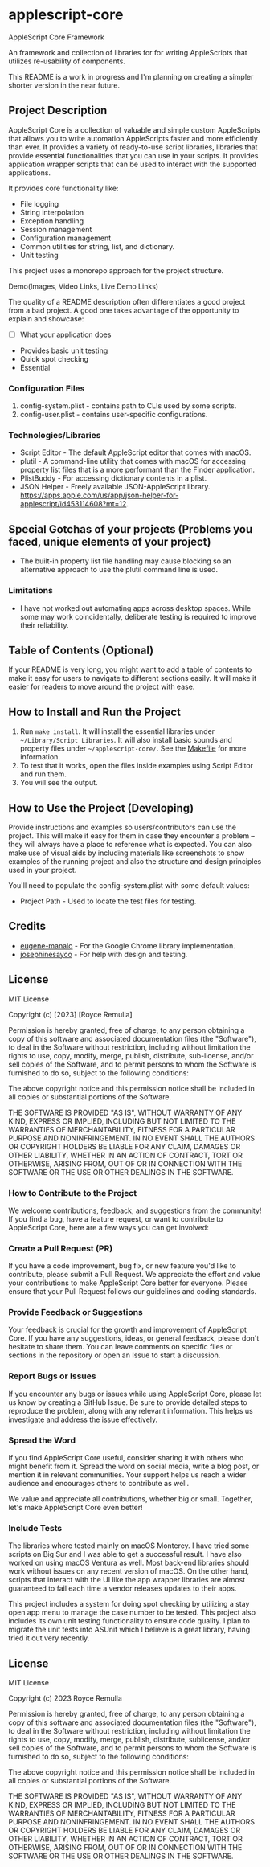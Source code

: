 # applescript-core

AppleScript Core Framework

An framework and collection of libraries for for writing AppleScripts that utilizes re-usability of components.

This README is a work in progress and I'm planning on creating a simpler shorter version in the near future.

## Project Description

AppleScript Core is a collection of valuable and simple custom AppleScripts that allows you to write automation AppleScripts faster and more efficiently than ever. It provides a variety of ready-to-use script libraries, libraries that provide essential functionalities that you can use in your scripts. It provides application wrapper scripts that can be used to interact with the supported applications. 

It provides core functionality like:

* File logging
* String interpolation
* Exception handling
* Session management
* Configuration management
* Common utilities for string, list, and dictionary.
* Unit testing

This project uses a monorepo approach for the project structure.

Demo(Images, Video Links, Live Demo Links)

The quality of a README description often differentiates a good project from a bad project. A good one takes advantage of the opportunity to explain and showcase:

*   [ ] What your application does
* Provides basic unit testing
* Quick spot checking
* Essential 

### Configuration Files

1.  config-system.plist - contains path to CLIs used by some scripts.
2.  config-user.plist - contains user-specific configurations.

### Technologies/Libraries

* Script Editor - The default AppleScript editor that comes with macOS.
* plutil - A command-line utility that comes with macOS for accessing property list files that is a more performant than the Finder application.
* PlistBuddy - For accessing dictionary contents in a plist.
* JSON Helper - Freely available JSON-AppleScript library.  https://apps.apple.com/us/app/json-helper-for-applescript/id453114608?mt=12.


## Special Gotchas of your projects (Problems you faced, unique elements of your project)

* The built-in property list file handling may cause blocking so an alternative approach to use the plutil command line is used.

### Limitations

* I have not worked out automating apps across desktop spaces. While some may work coincidentally, deliberate testing is required to improve their reliability.

## Table of Contents (Optional)

If your README is very long, you might want to add a table of contents to make it easy for users to navigate to different sections easily. It will make it easier for readers to move around the project with ease.


## How to Install and Run the Project

1. Run `make install`. It will install the essential libraries under `~/Library/Script Libraries`. It will also install basic sounds and property files under `~/applescript-core/`.  See the [Makefile](./Makefile) for more information.
2. To test that it works, open the files inside examples using Script Editor and run them.
3. You will see the output.


## How to Use the Project (Developing)

Provide instructions and examples so users/contributors can use the project. This will make it easy for them in case they encounter a problem – they will always have a place to reference what is expected.
You can also make use of visual aids by including materials like screenshots to show examples of the running project and also the structure and design principles used in your project.

You'll need to populate the config-system.plist with some default values:
*   Project Path - Used to locate the test files for testing.

## Credits

* [eugene-manalo](https://github.com/eugene-manalo) - For the Google Chrome library implementation.
* [josephinesayco](https://github.com/josephinesayco) - For help with design and testing.


## License

MIT License

Copyright (c) [2023] [Royce Remulla]

Permission is hereby granted, free of charge, to any person obtaining a copy
of this software and associated documentation files (the "Software"), to deal
in the Software without restriction, including without limitation the rights
to use, copy, modify, merge, publish, distribute, sub-license, and/or sell
copies of the Software, and to permit persons to whom the Software is
furnished to do so, subject to the following conditions:

The above copyright notice and this permission notice shall be included in all
copies or substantial portions of the Software.

THE SOFTWARE IS PROVIDED "AS IS", WITHOUT WARRANTY OF ANY KIND, EXPRESS OR
IMPLIED, INCLUDING BUT NOT LIMITED TO THE WARRANTIES OF MERCHANTABILITY,
FITNESS FOR A PARTICULAR PURPOSE AND NONINFRINGEMENT. IN NO EVENT SHALL THE
AUTHORS OR COPYRIGHT HOLDERS BE LIABLE FOR ANY CLAIM, DAMAGES OR OTHER
LIABILITY, WHETHER IN AN ACTION OF CONTRACT, TORT OR OTHERWISE, ARISING FROM,
OUT OF OR IN CONNECTION WITH THE SOFTWARE OR THE USE OR OTHER DEALINGS IN THE
SOFTWARE.


### How to Contribute to the Project

We welcome contributions, feedback, and suggestions from the community! If you find a bug, have a feature request, or want to contribute to AppleScript Core, here are a few ways you can get involved:

### Create a Pull Request (PR)

If you have a code improvement, bug fix, or new feature you'd like to contribute, please submit a Pull Request. We appreciate the effort and value your contributions to make AppleScript Core better for everyone. Please ensure that your Pull Request follows our guidelines and coding standards.

### Provide Feedback or Suggestions

Your feedback is crucial for the growth and improvement of AppleScript Core. If you have any suggestions, ideas, or general feedback, please don't hesitate to share them. You can leave comments on specific files or sections in the repository or open an Issue to start a discussion.

### Report Bugs or Issues

If you encounter any bugs or issues while using AppleScript Core, please let us know by creating a GitHub Issue. Be sure to provide detailed steps to reproduce the problem, along with any relevant information. This helps us investigate and address the issue effectively.

### Spread the Word

If you find AppleScript Core useful, consider sharing it with others who might benefit from it. Spread the word on social media, write a blog post, or mention it in relevant communities. Your support helps us reach a wider audience and encourages others to contribute as well.

We value and appreciate all contributions, whether big or small. Together, let's make AppleScript Core even better!

### Include Tests

The libraries where tested mainly on macOS Monterey. I have tried some scripts on Big Sur and I was able to get a successful result. I have also worked on using macOS Ventura as well. Most back-end libraries should work without issues on any recent version of macOS. On the other hand, scripts that interact with the UI like the app wrapper libraries are almost guaranteed to fail each time a vendor releases updates to their apps.

This project includes a system for doing spot checking by utilizing a stay open app menu to manage the case number to be tested.
This project also includes its own unit testing functionality to ensure code quality. I plan to migrate the unit tests into ASUnit which I believe is a great library, having tried it out very recently.

## License

MIT License

Copyright (c) 2023 Royce Remulla

Permission is hereby granted, free of charge, to any person obtaining a copy
of this software and associated documentation files (the "Software"), to deal
in the Software without restriction, including without limitation the rights
to use, copy, modify, merge, publish, distribute, sublicense, and/or sell
copies of the Software, and to permit persons to whom the Software is
furnished to do so, subject to the following conditions:

The above copyright notice and this permission notice shall be included in all
copies or substantial portions of the Software.

THE SOFTWARE IS PROVIDED "AS IS", WITHOUT WARRANTY OF ANY KIND, EXPRESS OR
IMPLIED, INCLUDING BUT NOT LIMITED TO THE WARRANTIES OF MERCHANTABILITY,
FITNESS FOR A PARTICULAR PURPOSE AND NONINFRINGEMENT. IN NO EVENT SHALL THE
AUTHORS OR COPYRIGHT HOLDERS BE LIABLE FOR ANY CLAIM, DAMAGES OR OTHER
LIABILITY, WHETHER IN AN ACTION OF CONTRACT, TORT OR OTHERWISE, ARISING FROM,
OUT OF OR IN CONNECTION WITH THE SOFTWARE OR THE USE OR OTHER DEALINGS IN THE
SOFTWARE.
